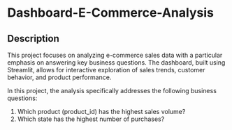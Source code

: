 # Dashboard-E-Commerce-Analysis

## Description
This project focuses on analyzing e-commerce sales data with a particular emphasis on answering key business questions. The dashboard, built using Streamlit, allows for interactive exploration of sales trends, customer behavior, and product performance.

In this project, the analysis specifically addresses the following business questions:

1. Which product (product_id) has the highest sales volume?
2. Which state has the highest number of purchases?
